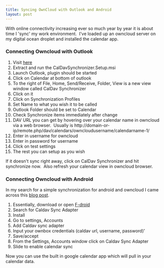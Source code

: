 ```yaml
---
title: Syncing OwnCloud with Outlook and Android
layout: post
---
```

With online connectivity increasing ever so much year by year it is about time I 'sync' my work environment.  I've loaded up an owncloud server on my digital ocean droplet and installed the calendar app.

<h3>Connecting Owncloud with Outlook</h3>
<ol>
	<li>Visit <a href="https://sourceforge.net/projects/outlookcaldavsynchronizer/">here</a></li>
	<li>Extract and run the CalDavSynchronizer.Setup.msi</li>
	<li>Launch Outlook, plugin should be started</li>
	<li>Click on Calendar at bottom of outlook</li>
	<li>To the right of File, Home, Send/Receive, Folder, View is a new view window called CalDav Synchronizer</li>
	<li>Click on it</li>
	<li>Click on Synchronization Profiles</li>
	<li>Set Name to what you wish it to be called</li>
	<li>Outlook Folder should be set to Calendar</li>
	<li>Check Synchronize items immediately after change</li>
	<li>DAV URL you can get by hovering over your calendar name in owncloud via a web browser.  Usually is http://domain-or-ip/remote.php/dav/calendars/owncloudusername/calendarname-1/</li>
	<li>Enter in username for owncloud</li>
	<li>Enter in password for username</li>
	<li>Click on test settings</li>
	<li>The rest you can setup as you wish</li>
</ol>
If it doesn't sync right away, click on CalDav Synchronizer and hit synchronize now.  Also refresh your calendar view in owncloud browser.
<h3>Connecting Owncloud with Android</h3>
In my search for a simple synchronization for android and owncloud I came across this <a href="http://wayneoutthere.com/free-android-caldav-calendar-sync-with-owncloud/">blog post</a>.
<ol>
	<li>Essentially, download or open <a href="https://f-droid.org/">F-droid</a></li>
	<li>Search for Caldav Sync Adapter</li>
	<li>Install</li>
	<li>Go to settings, Accounts</li>
	<li>Add Caldav sync adapter</li>
	<li>Input your ownbox credentials (caldav url, username, password)'</li>
	<li>Save/accept</li>
	<li>From the Settings, Accounts window click on Caldav Sync Adapter</li>
	<li>Slide to enable calendar sync</li>
</ol>
Now you can use the built in google calendar app which will pull in your calendar data.
